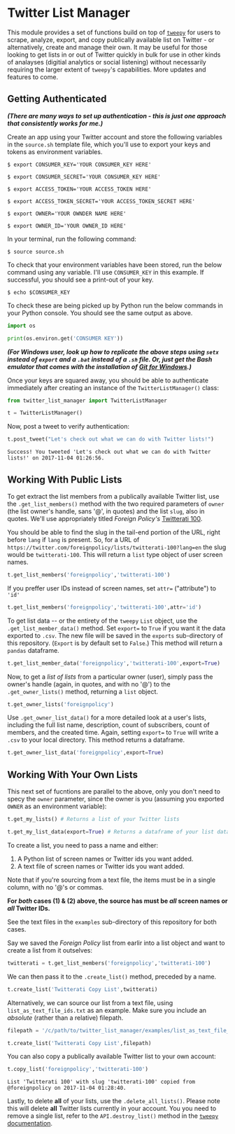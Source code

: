 
# Twitter List Manager

This module provides a set of functions build on top of [`tweepy`](https://github.com/tweepy/tweepy) for users to scrape, analyze, export, and copy publically available list on Twitter - or alternatively, create and manage their own. It may be useful for those looking to get lists in or out of Twitter quickly in bulk for use in other kinds of analayses (digitial analytics or social listening) without necessarily requiring the larger extent of `tweepy`'s capabilities. More updates and features to come. 

## Getting Authenticated

***(There are many ways to set up authentication - this is just one approach that consistently works for me.)***

Create an app using your Twitter account and store the following variables in the `source.sh` template file, which you'll use to export your keys and tokens as environment variables. 

`$ export CONSUMER_KEY='YOUR CONSUMER_KEY HERE'`

`$ export CONSUMER_SECRET='YOUR CONSUMER_KEY HERE'`

`$ export ACCESS_TOKEN='YOUR ACCESS_TOKEN HERE'`

`$ export ACCESS_TOKEN_SECRET='YOUR ACCESS_TOKEN_SECRET HERE'`

`$ export OWNER='YOUR OWNDER NAME HERE'`

`$ export OWNER_ID='YOUR OWNER_ID HERE'`

In your terminal, run the following command:

`$ source source.sh`

To check that your environment variables have been stored, run the below command using any variable. I'll use `CONSUMER_KEY` in this example. If successful, you should see a print-out of your key.

`$ echo $CONSUMER_KEY`

To check these are being picked up by Python run the below commands in your Python console. You should see the same output as above.


```python
import os

print(os.environ.get('CONSUMER KEY'))
```

***(For Windows user, look up how to replicate the above steps using `setx` instead of `export` and a `.bat` instead of a `.sh` file. Or, just get the Bash emulator that comes with the installation of [Git for Windows](https://git-for-windows.github.io/).)***

Once your keys are squared away, you should be able to authenticate immediately after creating an instance of the `TwitterListManager()` class:


```python
from twitter_list_manager import TwitterListManager

t = TwitterListManager()
```

Now, post a tweet to verify authentication:


```python
t.post_tweet("Let's check out what we can do with Twitter lists!")
```

    Success! You tweeted 'Let's check out what we can do with Twitter lists!' on 2017-11-04 01:26:56.
    

## Working With Public Lists

To get extract the list members from a publically available Twitter list, use the `.get_list_members()` method with the two required parameters of `owner` (the list owner's handle, sans '@', in quotes) and the list `slug`, also in quotes. We'll use appropriately titled *Foreign Policy's* [Twitterati 100](https://twitter.com/foreignpolicy/lists/twitterati-100?lang=en). 

You should be able to find the slug in the tail-end portion of the URL, right before `lang` if `lang` is present. So, for a URL of `https://twitter.com/foreignpolicy/lists/twitterati-100?lang=en` the slug would be `twitterati-100`. This will return a `list` type object of user screen names.


```python
t.get_list_members('foreignpolicy','twitterati-100')
```

If you preffer user IDs instead of screen names, set `attr=` ("attribute") to `'id'`


```python
t.get_list_members('foreignpolicy','twitterati-100',attr='id')
```

To get list data -- or the entirety of the `tweepy` `List` object, use the `.get_list_member_data()` method. Set `export=` to `True` if you want it the data exported to `.csv`. The new file will be saved in the `exports` sub-directory of this repository. (`Export` is by default set to `False`.) This method will return a `pandas` dataframe.


```python
t.get_list_member_data('foreignpolicy','twitterati-100',export=True)
```

Now, to get a *list of lists* from a particular owner (user), simply pass the owner's handle (again, in quotes, and with no '@') to the `.get_owner_lists()` method, returning a `list` object.


```python
t.get_owner_lists('foreignpolicy')
```

Use `.get_owner_list_data()` for a more detailed look at a user's lists, including the full list name, description, count of subscribers, count of members, and the created time. Again, setting `export=` to `True` will write a `.csv` to your local directory. This method returns a dataframe.


```python
t.get_owner_list_data('foreignpolicy',export=True)
```

## Working With Your Own Lists

This next set of fucntions are parallel to the above, only you don't need to specy the `owner` parameter, since the owner is you (assuming you exported `OWNER` as an environment variable):


```python
t.get_my_lists() # Returns a list of your Twitter lists
```


```python
t.get_my_list_data(export=True) # Returns a dataframe of your list data
```

To create a list, you need to pass a name and either:

1. A Python list of screen names or Twitter ids you want added.
2. A text file of screen names or Twitter ids you want added.

Note that if you're sourcing from a text file, the items must be in a single column, with no '@'s or commas.

**For *both* cases (1) & (2) above, the source has must be *all* screen names or *all* Twitter IDs.**

See the text files in the `examples` sub-directory of this repository for both cases.

Say we saved the *Foreign Policy* list from earlir into a list object and want to create a list from it outselves:


```python
twitterati = t.get_list_members('foreignpolicy','twitterati-100')
```

We can then pass it to the `.create_list()` method, preceded by a name.


```python
t.create_list('Twitterati Copy List',twitterati)
```

Alternatively, we can source our list from a text file, using `list_as_text_file_ids.txt` as an example. Make sure you include an *absolute* (rather than a relative) filepath.


```python
filepath = '/c/path/to/twitter_list_manager/examples/list_as_text_file_ids.txt'

t.create_list('Twitterati Copy List',filepath)
```

You can also copy a publically available Twitter list to your own account:


```python
t.copy_list('foreignpolicy','twitterati-100')
```

    List 'Twitterati 100' with slug 'twitterati-100' copied from @foreignpolicy on 2017-11-04 01:28:40.
    

Lastly, to delete **all** of your lists, use the `.delete_all_lists()`. Please note this will delete **all** Twitter lists currently in your account. You you need to remove a single list, refer to the `API.destroy_list()` method in the [`tweepy` documentation](http://docs.tweepy.org/en/v3.5.0/api.html). 
